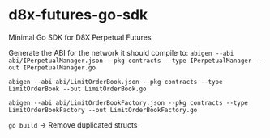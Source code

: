 # d8x-futures-go-sdk

Minimal Go SDK for D8X Perpetual Futures

Generate the ABI for the network it should compile to:
`abigen --abi abi/IPerpetualManager.json --pkg contracts --type IPerpetualManager --out IPerpetualManager.go`

`abigen --abi abi/LimitOrderBook.json --pkg contracts --type LimitOrderBook --out LimitOrderBook.go`

`abigen --abi abi/LimitOrderBookFactory.json --pkg contracts --type LimitOrderBookFactory --out LimitOrderBookFactory.go`

`go build` -> Remove duplicated structs


